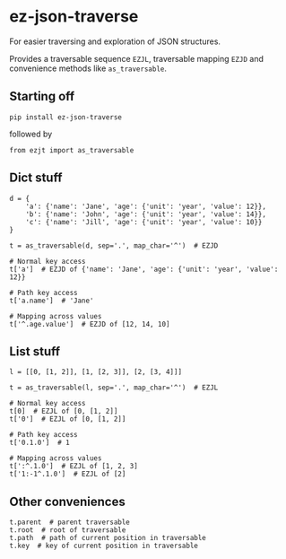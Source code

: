 # ez-json-traverse
For easier traversing and exploration of JSON structures.

Provides a traversable sequence `EZJL`, traversable mapping `EZJD` and convenience methods like `as_traversable`.

## Starting off

    pip install ez-json-traverse
    
followed by

    from ezjt import as_traversable

## Dict stuff

    d = {
        'a': {'name': 'Jane', 'age': {'unit': 'year', 'value': 12}},
        'b': {'name': 'John', 'age': {'unit': 'year', 'value': 14}},
        'c': {'name': 'Jill', 'age': {'unit': 'year', 'value': 10}}
    }
    
    t = as_traversable(d, sep='.', map_char='^')  # EZJD
    
    # Normal key access
    t['a']  # EZJD of {'name': 'Jane', 'age': {'unit': 'year', 'value': 12}}
    
    # Path key access
    t['a.name']  # 'Jane'
    
    # Mapping across values
    t['^.age.value']  # EZJD of [12, 14, 10]

## List stuff

    l = [[0, [1, 2]], [1, [2, 3]], [2, [3, 4]]]
    
    t = as_traversable(l, sep='.', map_char='^')  # EZJL
    
    # Normal key access
    t[0]  # EZJL of [0, [1, 2]]
    t['0']  # EZJL of [0, [1, 2]]
    
    # Path key access
    t['0.1.0']  # 1
    
    # Mapping across values
    t[':^.1.0']  # EZJL of [1, 2, 3]
    t['1:-1^.1.0']  # EZJL of [2] 

## Other conveniences

    t.parent  # parent traversable
    t.root  # root of traversable
    t.path  # path of current position in traversable
    t.key  # key of current position in traversable
